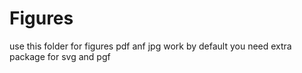 # Figures

use this folder for figures pdf anf jpg work by default you need extra package for svg and pgf
